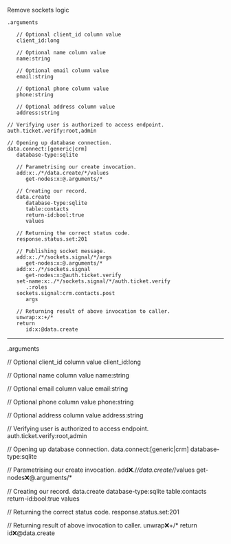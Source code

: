 Remove sockets logic

```hyperlambda
.arguments

   // Optional client_id column value
   client_id:long

   // Optional name column value
   name:string

   // Optional email column value
   email:string

   // Optional phone column value
   phone:string

   // Optional address column value
   address:string

// Verifying user is authorized to access endpoint.
auth.ticket.verify:root,admin

// Opening up database connection.
data.connect:[generic|crm]
   database-type:sqlite

   // Parametrising our create invocation.
   add:x:./*/data.create/*/values
      get-nodes:x:@.arguments/*

   // Creating our record.
   data.create
      database-type:sqlite
      table:contacts
      return-id:bool:true
      values

   // Returning the correct status code.
   response.status.set:201

   // Publishing socket message.
   add:x:./*/sockets.signal/*/args
      get-nodes:x:@.arguments/*
   add:x:./*/sockets.signal
      get-nodes:x:@auth.ticket.verify
   set-name:x:./*/sockets.signal/*/auth.ticket.verify
      .:roles
   sockets.signal:crm.contacts.post
      args

   // Returning result of above invocation to caller.
   unwrap:x:+/*
   return
      id:x:@data.create
```
---
.arguments

   // Optional client_id column value
   client_id:long

   // Optional name column value
   name:string

   // Optional email column value
   email:string

   // Optional phone column value
   phone:string

   // Optional address column value
   address:string

// Verifying user is authorized to access endpoint.
auth.ticket.verify:root,admin

// Opening up database connection.
data.connect:[generic|crm]
   database-type:sqlite

   // Parametrising our create invocation.
   add:x:./*/data.create/*/values
      get-nodes:x:@.arguments/*

   // Creating our record.
   data.create
      database-type:sqlite
      table:contacts
      return-id:bool:true
      values

   // Returning the correct status code.
   response.status.set:201

   // Returning result of above invocation to caller.
   unwrap:x:+/*
   return
      id:x:@data.create

